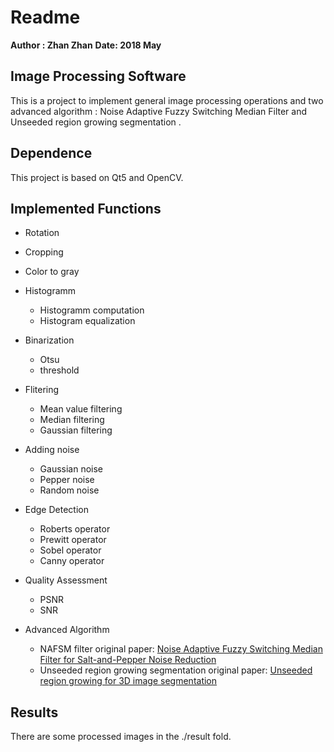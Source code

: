 # Readme
__Author : Zhan Zhan__
__Date: 2018 May__

## Image Processing Software
This is a project to implement general image processing operations and two advanced algorithm : Noise Adaptive Fuzzy Switching Median Filter and Unseeded region growing segmentation .

## Dependence
This project is based on Qt5 and OpenCV.

## Implemented Functions
+ Rotation
+ Cropping
+ Color to gray
+ Histogramm
	- Histogramm computation
	- Histogram equalization
+ Binarization
	- Otsu
	- threshold
+ Flitering
	- Mean value filtering
	- Median filtering
	- Gaussian filtering
+ Adding noise
	- Gaussian noise
	- Pepper noise
	- Random noise
+ Edge Detection
	- Roberts operator
	- Prewitt operator
	- Sobel operator
	- Canny operator
+  Quality Assessment
	- PSNR
	- SNR

+ Advanced Algorithm
	- NAFSM filter
	original paper: [Noise Adaptive Fuzzy Switching Median Filter for Salt-and-Pepper Noise Reduction](https://ieeexplore.ieee.org/stamp/stamp.jsp?tp=&arnumber=5356178)
	- Unseeded region growing segmentation
	original paper: [Unseeded region growing for 3D image segmentation](https://citeseerx.ist.psu.edu/document?repid=rep1&type=pdf&doi=1122a278171a28483ec7b4107acbcb6a5c8d1dae)

## Results
There are some processed images in the ./result fold.